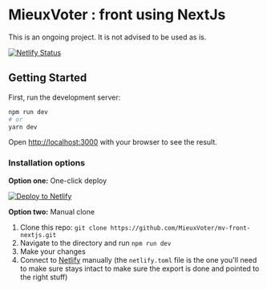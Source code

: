 # MieuxVoter : front using NextJs

This is an ongoing project. It is not advised to be used as is.

[![Netlify Status](https://api.netlify.com/api/v1/badges/e5e19870-2d67-4082-973e-593f58c56f87/deploy-status)](https://app.netlify.com/sites/mv-front-react/deploys)



## Getting Started

First, run the development server:

```bash
npm run dev
# or
yarn dev
```

Open [http://localhost:3000](http://localhost:3000) with your browser to see the result.


### Installation options

**Option one:** One-click deploy

[![Deploy to Netlify](https://www.netlify.com/img/deploy/button.svg)](https://app.netlify.com/start/deploy?repository=https://github.com/MieuxVoter/mv-front-nextjs&utm_source=github)

**Option two:** Manual clone

1. Clone this repo: `git clone https://github.com/MieuxVoter/mv-front-nextjs.git`
2. Navigate to the directory and run `npm run dev`
3. Make your changes
4. Connect to [Netlify](https://netlify.com) manually (the `netlify.toml` file is the one you'll need to make sure stays intact to make sure the export is done and pointed to the right stuff)
